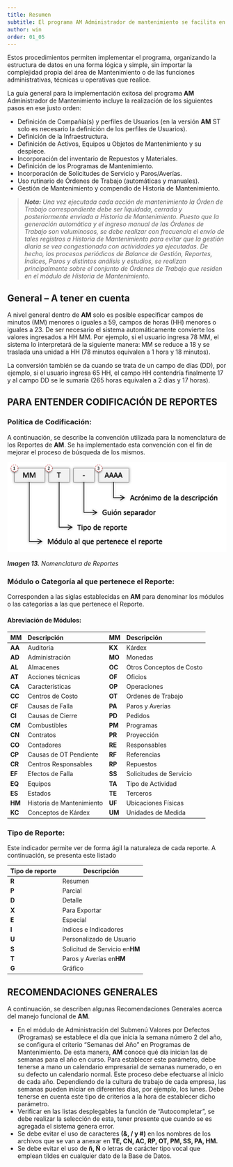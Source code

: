 ```yaml
---
title: Resumen
subtitle: El programa AM Administrador de mantenimiento se facilita en gran medida siguiendo los procedimientos básicos que se explican a continuación..
author: win
order: 01_05
---
```

Estos procedimientos permiten implementar el programa, organizando la estructura de datos en una forma lógica y simple, sin importar la complejidad propia del área de Mantenimiento o de las funciones administrativas, técnicas u operativas que realice.

La guía general para la implementación exitosa del programa **AM** Administrador de Mantenimiento incluye la realización de los siguientes pasos en ese justo orden:

- Definición de Compañía(s) y perfiles de Usuarios (en la versión **AM** ST solo es necesario la definición de los perfiles de Usuarios).
- Definición de la Infraestructura.
- Definición de Activos, Equipos u Objetos de Mantenimiento y su despiece.
- Incorporación del inventario de Repuestos y Materiales.
- Definición de los Programas de Mantenimiento.
- Incorporación de Solicitudes de Servicio y Paros/Averías.
- Uso rutinario de Órdenes de Trabajo (automáticas y manuales).
- Gestión de Mantenimiento y compendio de Historia de Mantenimiento.

> _**Nota:** Una vez ejecutada cada acción de mantenimiento la Órden de Trabajo correspondiente debe ser liquidada, cerrada y posteriormente enviada a Historia de Mantenimiento. Puesto que la generación automática y el ingreso manual de las Órdenes de Trabajo son voluminosos, se debe realizar con frecuencia el envío de tales registros a Historia de Mantenimiento para evitar que la gestión diaria se vea congestionada con actividades ya ejecutadas.
De hecho, los procesos periódicos de Balance de Gestión, Reportes, Índices, Paros y distintos análisis y estudios, se realizan principalmente sobre el conjunto de Órdenes de Trabajo que residen en el módulo de Historia de Mantenimiento._

## General – A tener en cuenta

A nivel general dentro de **AM** solo es posible especificar campos de minutos (MM) menores o iguales a 59, campos de horas (HH) menores o iguales a 23. De ser necesario el sistema automáticamente convierte los valores ingresados a HH MM. Por ejemplo, si el usuario ingresa 78 MM, el sistema lo interpretará de la siguiente manera: MM se reduce a 18 y se traslada una unidad a HH (78 minutos equivalen a 1 hora y 18 minutos).

La conversión también se da cuando se trata de un campo de días (DD), por ejemplo, si el usuario ingresa 65 HH, el campo HH contendría finalmente 17 y al campo DD se le sumaría (265 horas equivalen a 2 días y 17 horas).

## PARA ENTENDER CODIFICACIÓN DE REPORTES

### Política de Codificación:

A continuación, se describe la convención utilizada para la nomenclatura de los Reportes de **AM**. Se ha implementado esta convención con el fin de mejorar el proceso de búsqueda de los mismos.

![Procesar imagen](../assets/images/cap01/chp01_img63.png)

_**Imagen 13.** Nomenclatura de Reportes_

### Módulo o Categoría al que pertenece el Reporte:

Corresponden a las siglas establecidas en **AM** para denominar los módulos o las categorías a las que pertenece el Reporte.

#### Abreviación de Módulos:

| MM           | Descripción              | MM           | Descripción             |
| :----------- | :------------------------ | :----------- | :----------------------- |
| **AA** | Auditoria                 | **KX** | Kárdex                  |
| **AD** | Administración           | **MO** | Monedas                  |
| **AL** | Almacenes                 | **OC** | Otros Conceptos de Costo |
| **AT** | Acciones técnicas        | **OF** | Oficios                  |
| **CA** | Características          | **OP** | Operaciones              |
| **CC** | Centros de Costo          | **OT** | Ordenes de Trabajo       |
| **CF** | Causas de Falla           | **PA** | Paros y Averías         |
| **CI** | Causas de Cierre          | **PD** | Pedidos                  |
| **CM** | Combustibles              | **PM** | Programas                |
| **CN** | Contratos                 | **PR** | Proyección              |
| **CO** | Contadores                | **RE** | Responsables             |
| **CP** | Causas de OT Pendiente    | **RF** | Referencias              |
| **CR** | Centros Responsables      | **RP** | Repuestos                |
| **EF** | Efectos de Falla          | **SS** | Solicitudes de Servicio  |
| **EQ** | Equipos                   | **TA** | Tipo de Actividad        |
| **ES** | Estados                   | **TE** | Terceros                 |
| **HM** | Historia de Mantenimiento | **UF** | Ubicaciones Físicas     |
| **KC** | Conceptos de Kárdex      | **UM** | Unidades de Medida       |

### Tipo de Reporte:

Este indicador permite ver de forma ágil la naturaleza de cada reporte. A continuación, se presenta este listado

| Tipo de reporte | Descripción                         |
| --------------- | ------------------------------------ |
| **R**     | Resumen                              |
| **P**     | Parcial                              |
| **D**     | Detalle                              |
| **X**     | Para Exportar                        |
| **E**     | Especial                             |
| **I**     | índices e Indicadores               |
| **U**     | Personalizado de Usuario             |
| **S**     | Solicitud de Servicio en**HM** |
| **T**     | Paros y Averías en**HM**      |
| **G**     | Gráfico                             |

## RECOMENDACIONES GENERALES

A continuación, se describen algunas Recomendaciones Generales acerca del manejo funcional de **AM**.

- En el módulo de Administración del Submenú Valores por Defectos (Programas) se establece el día que inicia la semana número 2 del año, se configura el criterio “Semanas del Año” en Programas de Mantenimiento. De esta manera, **AM** conoce qué día inician las de semanas para el año en curso.
  Para establecer este parámetro, debe tenerse a mano un calendario empresarial de semanas numerado, o en su defecto un calendario normal. Este proceso debe efectuarse al inicio de cada año. Dependiendo de la cultura de trabajo de cada empresa, las semanas pueden iniciar en diferentes días, por ejemplo, los lunes. Debe tenerse en cuenta este tipo de criterios a la hora de establecer dicho parámetro.
- Verificar en las listas desplegables la función de “Autocompletar”, se debe realizar la selección de esta, tener presente que cuando se es agregada el sistema genera error.
- Se debe evitar el uso de caracteres **(&, / y \#)** en los nombres de los archivos que se van a anexar en **TE, CN, AC, RP, OT, PM, SS, PA, HM.**
- Se debe evitar el uso de **ñ, Ñ** o letras de carácter tipo vocal que emplean tildes en cualquier dato de la Base de Datos.
